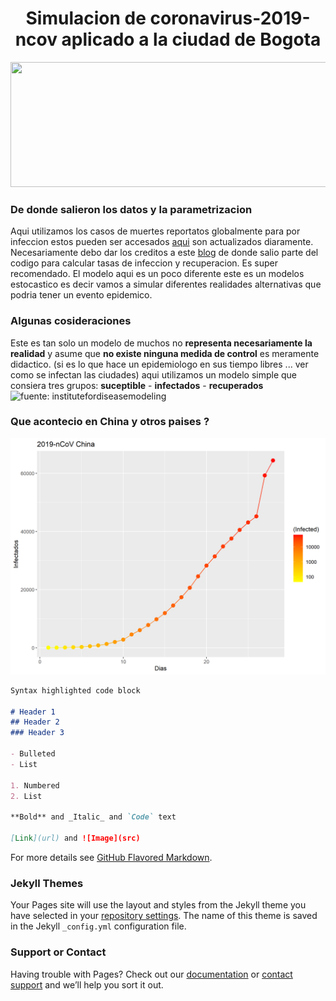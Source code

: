 <center> <h1>Simulacion de coronavirus-2019-ncov aplicado a la ciudad de Bogota </h1> </center>
<p align="center">
  <img width="600" height="200" src="https://www.shock.co/sites/default/files/styles/apertura_desktop/public/content_files/2018_11/image_article/los-zombies-shock-disfraces.jpg?itok=uzbgMUBm&timestamp=1541358745">
</p>

### De donde salieron los datos y la parametrizacion 

 Aqui utilizamos los casos de muertes reportatos globalmente para por infeccion estos pueden ser accesados 
 [aqui](https://www.worldometers.info/coronavirus/) son actualizados diaramente. 
 Necesariamente debo dar los creditos a este [blog](https://www.r-bloggers.com/epidemiology-how-contagious-is-novel-coronavirus-2019-ncov//) de donde salio parte del codigo para calcular tasas de infeccion y recuperacion. Es 
 super recomendado. El modelo aqui  es un poco diferente este es un modelos estocastico es decir vamos a simular diferentes realidades alternativas que podria tener un evento epidemico.
 
 ###  Algunas cosideraciones
  Este es tan solo un modelo de muchos  no **representa necesariamente la realidad** y asume  que **no existe ninguna medida de control** es meramente didactico.
  (si es lo que hace un epidemiologo en sus tiempo libres ... ver como se infectan las ciudades) aqui utilizamos un modelo  simple  que consiera tres grupos: **suceptible** - **infectados** - **recuperados**
![fuente: institutefordiseasemodeling](https://institutefordiseasemodeling.github.io/Documentation/malaria/_images/SIR-SIRS.png)

### Que acontecio en China y otros paises ? 
![china](https://github.com/ncespedesc/Coronavirus_bogota/blob/master/plot_corona_china.png)



```markdown
Syntax highlighted code block

# Header 1
## Header 2
### Header 3

- Bulleted
- List

1. Numbered
2. List

**Bold** and _Italic_ and `Code` text

[Link](url) and ![Image](src)
```

For more details see [GitHub Flavored Markdown](https://guides.github.com/features/mastering-markdown/).

### Jekyll Themes

Your Pages site will use the layout and styles from the Jekyll theme you have selected in your [repository settings](https://github.com/ncespedesc/Coronavirus_bogota/settings). The name of this theme is saved in the Jekyll `_config.yml` configuration file.

### Support or Contact

Having trouble with Pages? Check out our [documentation](https://help.github.com/categories/github-pages-basics/) or [contact support](https://github.com/contact) and we’ll help you sort it out.
